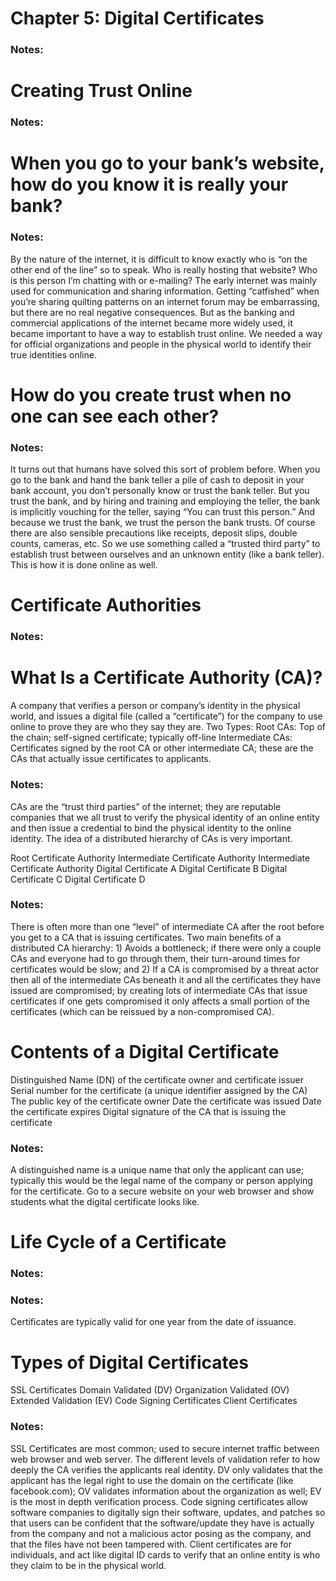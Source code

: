<!-- Slide number: 1 -->
# Chapter 5: Digital Certificates

### Notes:

<!-- Slide number: 2 -->
# Creating Trust Online

### Notes:

<!-- Slide number: 3 -->
# When you go to your bank’s website, how do you know it is really your bank?

### Notes:
By the nature of the internet, it is difficult to know exactly who is “on the other end of the line” so to speak. Who is really hosting that website? Who is this person I’m chatting with or e-mailing? The early internet was mainly used for communication and sharing information. Getting “catfished” when you’re sharing quilting patterns on an internet forum may be embarrassing, but there are no real negative consequences. But as the banking and commercial applications of the internet became more widely used, it became important to have a way to establish trust online. We needed a way for official organizations and people in the physical world to identify their true identities online.

<!-- Slide number: 4 -->
# How do you create trust when no one can see each other?

### Notes:
It turns out that humans have solved this sort of problem before. When you go to the bank and hand the bank teller a pile of cash to deposit in your bank account, you don’t personally know or trust the bank teller. But you trust the bank, and by hiring and training and employing the teller, the bank is implicitly vouching for the teller, saying “You can trust this person.” And because we trust the bank, we trust the person the bank trusts. Of course there are also sensible precautions like receipts, deposit slips, double counts, cameras, etc. So we use something called a “trusted third party” to establish trust between ourselves and an unknown entity (like a bank teller). This is how it is done online as well.

<!-- Slide number: 5 -->
# Certificate Authorities

### Notes:

<!-- Slide number: 6 -->
# What Is a Certificate Authority (CA)?
A company that verifies a person or company’s identity in the physical world, and issues a digital file (called a “certificate”) for the company to use online to prove they are who they say they are.
Two Types:
Root CAs: Top of the chain; self-signed certificate; typically off-line
Intermediate CAs: Certificates signed by the root CA or other intermediate CA; these are the CAs that actually issue certificates to applicants.

### Notes:
CAs are the “trust third parties” of the internet; they are reputable companies that we all trust to verify the physical identity of an online entity and then issue a credential to bind the physical identity to the online identity. The idea of a distributed hierarchy of CAs is very important.

<!-- Slide number: 7 -->
Root Certificate
Authority
Intermediate Certificate Authority
Intermediate Certificate Authority
Digital Certificate A
Digital Certificate B
Digital Certificate C
Digital Certificate D

### Notes:
There is often more than one “level” of intermediate CA after the root before you get to a CA that is issuing certificates. Two main benefits of a distributed CA hierarchy: 1) Avoids a bottleneck; if there were only a couple CAs and everyone had to go through them, their turn-around times for certificates would be slow; and 2) If a CA is compromised by a threat actor then all of the intermediate CAs beneath it and all the certificates they have issued are compromised; by creating lots of intermediate CAs that issue certificates if one gets compromised it only affects a small portion of the certificates (which can be reissued by a non-compromised CA).

<!-- Slide number: 8 -->
# Contents of a Digital Certificate
Distinguished Name (DN) of the certificate owner and certificate issuer
Serial number for the certificate (a unique identifier assigned by the CA)
The public key of the certificate owner
Date the certificate was issued
Date the certificate expires
Digital signature of the CA that is issuing the certificate

### Notes:
A distinguished name is a unique name that only the applicant can use; typically this would be the legal name of the company or person applying for the certificate. Go to a secure website on your web browser and show students what the digital certificate looks like.

<!-- Slide number: 9 -->
# Life Cycle of a Certificate

### Notes:

<!-- Slide number: 10 -->

### Notes:
Certificates are typically valid for one year from the date of issuance.

<!-- Slide number: 11 -->
# Types of Digital Certificates
SSL Certificates
Domain Validated (DV)
Organization Validated (OV)
Extended Validation (EV)
Code Signing Certificates
Client Certificates

### Notes:
SSL Certificates are most common; used to secure internet traffic between web browser and web server. The different levels of validation refer to how deeply the CA verifies the applicants real identity. DV only validates that the applicant has the legal right to use the domain on the certificate (like facebook.com); OV validates information about the organization as well; EV is the most in depth verification process.
Code signing certificates allow software companies to digitally sign their software, updates, and patches so that users can be confident that the software/update they have is actually from the company and not a malicious actor posing as the company, and that the files have not been tampered with.
Client certificates are for individuals, and act like digital ID cards to verify that an online entity is who they claim to be in the physical world.
